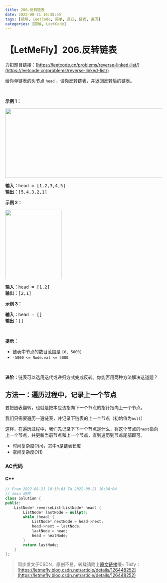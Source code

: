```yaml
---
title: 206.反转链表
date: 2022-08-21 10:35:55
tags: [题解, LeetCode, 简单, 递归, 链表, 遍历]
categories: [题解, LeetCode]
---
```


# 【LetMeFly】206.反转链表

力扣题目链接：[https://leetcode.cn/problems/reverse-linked-list/](https://leetcode.cn/problems/reverse-linked-list/)

给你单链表的头节点 <code>head</code> ，请你反转链表，并返回反转后的链表。
<div class="original__bRMd">
<div>
<p> </p>

<p><strong>示例 1：</strong></p>
<img alt="" src="https://assets.leetcode.com/uploads/2021/02/19/rev1ex1.jpg" style="width: 542px; height: 222px;" />
<pre>
<strong>输入：</strong>head = [1,2,3,4,5]
<strong>输出：</strong>[5,4,3,2,1]
</pre>

<p><strong>示例 2：</strong></p>
<img alt="" src="https://assets.leetcode.com/uploads/2021/02/19/rev1ex2.jpg" style="width: 182px; height: 222px;" />
<pre>
<strong>输入：</strong>head = [1,2]
<strong>输出：</strong>[2,1]
</pre>

<p><strong>示例 3：</strong></p>

<pre>
<strong>输入：</strong>head = []
<strong>输出：</strong>[]
</pre>

<p> </p>

<p><strong>提示：</strong></p>

<ul>
	<li>链表中节点的数目范围是 <code>[0, 5000]</code></li>
	<li><code>-5000 <= Node.val <= 5000</code></li>
</ul>

<p> </p>

<p><strong>进阶：</strong>链表可以选用迭代或递归方式完成反转。你能否用两种方法解决这道题？</p>
</div>
</div>


    
## 方法一：遍历过程中，记录上一个节点

要把链表翻转，也就是把本应该指向下一个节点的指针指向上一个节点。

我们只需要遍历一遍链表，并记录下链表的上一个节点（初始值为```null```）

这样，在遍历过程中，我们先记录下下一个节点是什么，将这个节点的```next```指向上一个节点，并更新当前节点和上一个节点，直到遍历到节点尾部即可。

+ 时间复杂度$O(n)$，其中$n$是链表长度
+ 空间复杂度$O(1)$

### AC代码

#### C++

```cpp
// From 2022-08-21 10:33:03 To 2022-08-21 10:34:04
// 1min 码完
class Solution {
public:
    ListNode* reverseList(ListNode* head) {
        ListNode* lastNode = nullptr;
        while (head) {
            ListNode* nextNode = head->next;
            head->next = lastNode;
            lastNode = head;
            head = nextNode;
        }
        return lastNode;
    }
};
```

> 同步发文于CSDN，原创不易，转载请附上[原文链接](https://blog.letmefly.xyz/2022/08/21/LeetCode%200206.%E5%8F%8D%E8%BD%AC%E9%93%BE%E8%A1%A8/)哦~
> Tisfy：[https://letmefly.blog.csdn.net/article/details/126448252](https://letmefly.blog.csdn.net/article/details/126448252)
